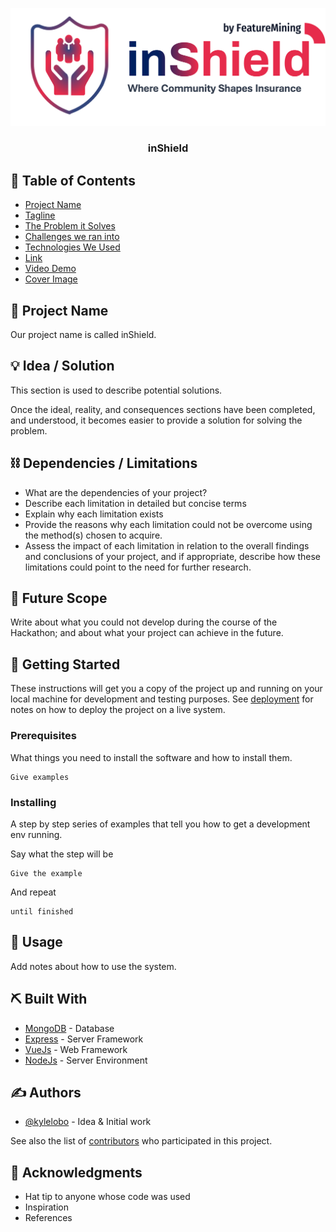 <p align="center">
  <a href="" rel="noopener">
 <img src="./logo-reg.png" alt="inShield"></a>
</p>
<h3 align="center">inShield</h3>


## 📝 Table of Contents

- [Project Name](#project_name)
- [Tagline](#tagline)
- [The Problem it Solves](#problem)
- [Challenges we ran into](#challenges)
- [Technologies We Used](#tech)
- [Link](#link)
- [Video Demo](#video)
- [Cover Image](cover_img)

## 🧐 Project Name <a name = "project_name"></a>

Our project name is called inShield.

## 💡 Idea / Solution <a name = "idea"></a>

This section is used to describe potential solutions.

Once the ideal, reality, and consequences sections have been
completed, and understood, it becomes easier to provide a solution for solving the problem.

## ⛓️ Dependencies / Limitations <a name = "limitations"></a>

- What are the dependencies of your project?
- Describe each limitation in detailed but concise terms
- Explain why each limitation exists
- Provide the reasons why each limitation could not be overcome using the method(s) chosen to acquire.
- Assess the impact of each limitation in relation to the overall findings and conclusions of your project, and if
  appropriate, describe how these limitations could point to the need for further research.

## 🚀 Future Scope <a name = "future_scope"></a>

Write about what you could not develop during the course of the Hackathon; and about what your project can achieve
in the future.

## 🏁 Getting Started <a name = "getting_started"></a>

These instructions will get you a copy of the project up and running on your local machine for development
and testing purposes. See [deployment](#deployment) for notes on how to deploy the project on a live system.

### Prerequisites

What things you need to install the software and how to install them.

```
Give examples
```

### Installing

A step by step series of examples that tell you how to get a development env running.

Say what the step will be

```
Give the example
```

And repeat

```
until finished
```

## 🎈 Usage <a name="usage"></a>

Add notes about how to use the system.

## ⛏️ Built With <a name = "tech_stack"></a>

- [MongoDB](https://www.mongodb.com/) - Database
- [Express](https://expressjs.com/) - Server Framework
- [VueJs](https://vuejs.org/) - Web Framework
- [NodeJs](https://nodejs.org/en/) - Server Environment

## ✍️ Authors <a name = "authors"></a>

- [@kylelobo](https://github.com/kylelobo) - Idea & Initial work

See also the list of [contributors](https://github.com/kylelobo/The-Documentation-Compendium/contributors)
who participated in this project.

## 🎉 Acknowledgments <a name = "acknowledgments"></a>

- Hat tip to anyone whose code was used
- Inspiration
- References
